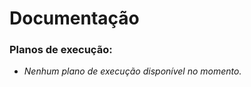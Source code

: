 # Documentação

### Planos de execução:








<!-- A lista abaixo será gerada automaticamente -->
- *Nenhum plano de execução disponível no momento.*
